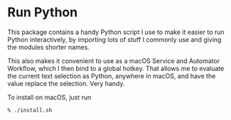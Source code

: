 # Run Python

This package contains a handy Python script I use to make it easier to run
Python interactively, by importing lots of stuff I commonly use and giving the
modules shorter names.

This also makes it convenient to use as a macOS Service and Automator Workflow,
which I then bind to a global hotkey. That allows me to evaluate the current
text selection as Python, anywhere in macOS, and have the value replace the
selection. Very handy.

To install on macOS, just run

```
% ./install.sh
```
